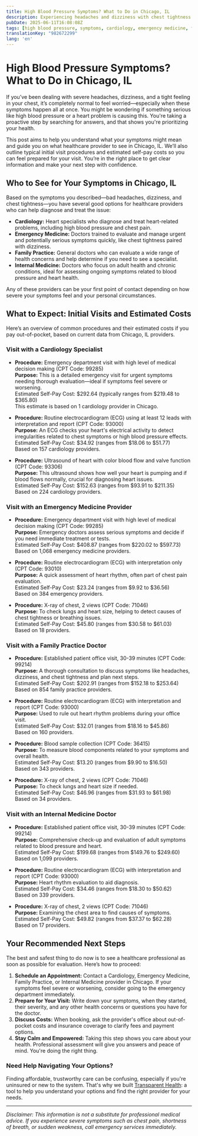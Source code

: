 ```yaml
---
title: High Blood Pressure Symptoms? What to Do in Chicago, IL
description: Experiencing headaches and dizziness with chest tightness in Chicago? Learn who to see and expected costs for your symptoms.
pubDate: 2025-06-11T16:08:08Z
tags: [high blood pressure, symptoms, cardiology, emergency medicine, family practice, internal medicine, Chicago, healthcare costs]
translationKey: "982672299"
lang: 'en'
---
```


# High Blood Pressure Symptoms? What to Do in Chicago, IL

If you’ve been dealing with severe headaches, dizziness, and a tight feeling in your chest, it’s completely normal to feel worried—especially when these symptoms happen all at once. You might be wondering if something serious like high blood pressure or a heart problem is causing this. You're taking a proactive step by searching for answers, and that shows you're prioritizing your health.

This post aims to help you understand what your symptoms might mean and guide you on what healthcare provider to see in Chicago, IL. We’ll also outline typical initial visit procedures and estimated self-pay costs so you can feel prepared for your visit. You’re in the right place to get clear information and make your next step with confidence.

## Who to See for Your Symptoms in Chicago, IL

Based on the symptoms you described—bad headaches, dizziness, and chest tightness—you have several good options for healthcare providers who can help diagnose and treat the issue:

- **Cardiology:** Heart specialists who diagnose and treat heart-related problems, including high blood pressure and chest pain.
- **Emergency Medicine:** Doctors trained to evaluate and manage urgent and potentially serious symptoms quickly, like chest tightness paired with dizziness.
- **Family Practice:** General doctors who can evaluate a wide range of health concerns and help determine if you need to see a specialist.
- **Internal Medicine:** Doctors who focus on adult health and chronic conditions, ideal for assessing ongoing symptoms related to blood pressure and heart health.

Any of these providers can be your first point of contact depending on how severe your symptoms feel and your personal circumstances.

## What to Expect: Initial Visits and Estimated Costs

Here’s an overview of common procedures and their estimated costs if you pay out-of-pocket, based on current data from Chicago, IL providers.

### Visit with a Cardiology Specialist

- **Procedure:** Emergency department visit with high level of medical decision making (CPT Code: 99285)  
  **Purpose:** This is a detailed emergency visit for urgent symptoms needing thorough evaluation—ideal if symptoms feel severe or worsening.  
  Estimated Self-Pay Cost: $292.64 (typically ranges from $219.48 to $365.80)  
  This estimate is based on 1 cardiology provider in Chicago.

- **Procedure:** Routine electrocardiogram (ECG) using at least 12 leads with interpretation and report (CPT Code: 93000)  
  **Purpose:** An ECG checks your heart's electrical activity to detect irregularities related to chest symptoms or high blood pressure effects.  
  Estimated Self-Pay Cost: $34.92 (ranges from $18.06 to $51.77)  
  Based on 157 cardiology providers.

- **Procedure:** Ultrasound of heart with color blood flow and valve function (CPT Code: 93306)  
  **Purpose:** This ultrasound shows how well your heart is pumping and if blood flows normally, crucial for diagnosing heart issues.  
  Estimated Self-Pay Cost: $152.63 (ranges from $93.91 to $211.35)  
  Based on 224 cardiology providers.

### Visit with an Emergency Medicine Provider

- **Procedure:** Emergency department visit with high level of medical decision making (CPT Code: 99285)  
  **Purpose:** Emergency doctors assess serious symptoms and decide if you need immediate treatment or tests.  
  Estimated Self-Pay Cost: $408.87 (ranges from $220.02 to $597.73)  
  Based on 1,068 emergency medicine providers.

- **Procedure:** Routine electrocardiogram (ECG) with interpretation only (CPT Code: 93010)  
  **Purpose:** A quick assessment of heart rhythm, often part of chest pain evaluation.  
  Estimated Self-Pay Cost: $23.24 (ranges from $9.92 to $36.56)  
  Based on 384 emergency providers.

- **Procedure:** X-ray of chest, 2 views (CPT Code: 71046)  
  **Purpose:** To check lungs and heart size, helping to detect causes of chest tightness or breathing issues.  
  Estimated Self-Pay Cost: $45.80 (ranges from $30.58 to $61.03)  
  Based on 18 providers.

### Visit with a Family Practice Doctor

- **Procedure:** Established patient office visit, 30-39 minutes (CPT Code: 99214)  
  **Purpose:** A thorough consultation to discuss symptoms like headaches, dizziness, and chest tightness and plan next steps.  
  Estimated Self-Pay Cost: $202.91 (ranges from $152.18 to $253.64)  
  Based on 854 family practice providers.

- **Procedure:** Routine electrocardiogram (ECG) with interpretation and report (CPT Code: 93000)  
  **Purpose:** Used to rule out heart rhythm problems during your office visit.  
  Estimated Self-Pay Cost: $32.01 (ranges from $18.16 to $45.86)  
  Based on 160 providers.

- **Procedure:** Blood sample collection (CPT Code: 36415)  
  **Purpose:** To measure blood components related to your symptoms and overall health.  
  Estimated Self-Pay Cost: $13.20 (ranges from $9.90 to $16.50)  
  Based on 343 providers.

- **Procedure:** X-ray of chest, 2 views (CPT Code: 71046)  
  **Purpose:** To check lungs and heart size if needed.  
  Estimated Self-Pay Cost: $46.96 (ranges from $31.93 to $61.98)  
  Based on 34 providers.

### Visit with an Internal Medicine Doctor

- **Procedure:** Established patient office visit, 30-39 minutes (CPT Code: 99214)  
  **Purpose:** Comprehensive check-up and evaluation of adult symptoms related to blood pressure and heart.  
  Estimated Self-Pay Cost: $199.68 (ranges from $149.76 to $249.60)  
  Based on 1,099 providers.

- **Procedure:** Routine electrocardiogram (ECG) with interpretation and report (CPT Code: 93000)  
  **Purpose:** Heart rhythm evaluation to aid diagnosis.  
  Estimated Self-Pay Cost: $34.46 (ranges from $18.30 to $50.62)  
  Based on 339 providers.

- **Procedure:** X-ray of chest, 2 views (CPT Code: 71046)  
  **Purpose:** Examining the chest area to find causes of symptoms.  
  Estimated Self-Pay Cost: $49.82 (ranges from $37.37 to $62.28)  
  Based on 17 providers.

## Your Recommended Next Steps

The best and safest thing to do now is to see a healthcare professional as soon as possible for evaluation. Here’s how to proceed:

1. **Schedule an Appointment:** Contact a Cardiology, Emergency Medicine, Family Practice, or Internal Medicine provider in Chicago. If your symptoms feel severe or worsening, consider going to the emergency department immediately.
2. **Prepare for Your Visit:** Write down your symptoms, when they started, their severity, and any other health concerns or questions you have for the doctor.
3. **Discuss Costs:** When booking, ask the provider's office about out-of-pocket costs and insurance coverage to clarify fees and payment options.
4. **Stay Calm and Empowered:** Taking this step shows you care about your health. Professional assessment will give you answers and peace of mind. You're doing the right thing.

### Need Help Navigating Your Options?

Finding affordable, trustworthy care can be confusing, especially if you're uninsured or new to the system. That's why we built [Transparent Health](https://transparenthealth.ai): a tool to help you understand your options and find the right provider for your needs. 

---

*Disclaimer: This information is not a substitute for professional medical advice. If you experience severe symptoms such as chest pain, shortness of breath, or sudden weakness, call emergency services immediately.*